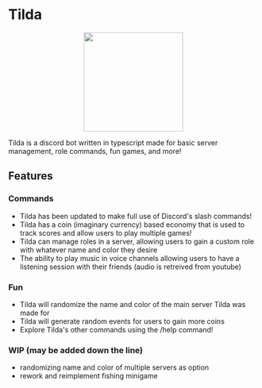 # Tilda
<p align="center">
  <img width="200" height="200" src="https://i.imgur.com/wqK3Lx4.png">
</p>

Tilda is a discord bot written in typescript made for basic server management, role commands, fun games, and more!

## Features

### Commands
* Tilda has been updated to make full use of Discord's slash commands!
* Tilda has a coin (imaginary currency) based economy that is used to track scores and allow users to play multiple games!
* Tilda can manage roles in a server, allowing users to gain a custom role with whatever name and color they desire
* The ability to play music in voice channels allowing users to have a listening session with their friends (audio is retreived from youtube)

### Fun
* Tilda will randomize the name and color of the main server Tilda was made for
* Tilda will generate random events for users to gain more coins
* Explore Tilda's other commands using the /help command!

### WIP (may be added down the line)
* randomizing name and color of multiple servers as option
* rework and reimplement fishing minigame
